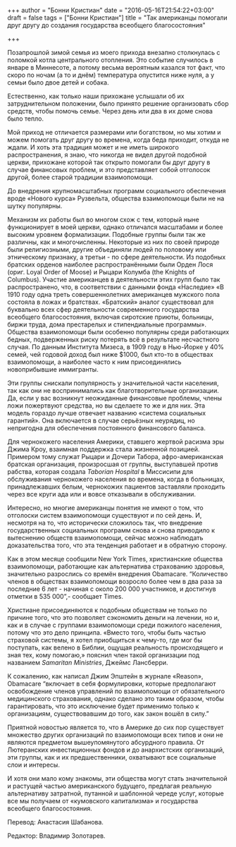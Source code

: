 +++
author = "Бонни Кристиан"
date = "2016-05-16T21:54:22+03:00"
draft = false
tags = ["Бонни Кристиан"]
title = "Так американцы помогали друг другу до создания государства всеобщего благосостояния"

+++

Позапрошлой зимой семья из моего прихода внезапно столкнулась с поломкой
котла центрального отопления. Это событие случилось в январе в
Миннесоте, а потому весьма вероятным казался тот факт, что скоро по
ночам (а то и днём) температура опустится ниже нуля, а у семьи было двое
детей и собака.

Естественно, как только наши прихожане услышали об их затруднительном
положении, было принято решение организовать сбор средств, чтобы помочь
семье. Через день или два в их доме снова было тепло.

Мой приход не отличается размерами или богатством, но мы хотим и можем
помогать друг другу во времена, когда беда приходит, откуда не ждали. И
хоть эта традиция может и не иметь широкого распространения, я знаю, что
никогда не видел другой подобной церкви, прихожане которой так открыто
помогали бы друг другу в случае финансовых проблем, и это представляет
собой отголосок другой, более старой традиции взаимопомощи.

До внедрения крупномасштабных программ социального обеспечения вроде
«Нового курса» Рузвельта, общества взаимопомощи были не на шутку
популярны.

Механизм их работы был во многом схож с тем, который ныне функционирует
в моей церкви, однако отличался масштабами и более высоким уровнем
формализации. Подобные группы были так же различны, как и многочисленны.
Некоторые из них по своей природе были религиозными, другие объединяли
людей по половому или этническому признаку, а третьи - по сфере
деятельности. Из подобных братских орденов наиболее распространёнными
были Орден Лося (ориг. Loyal Order of Moose) и Рыцари Колумба (the
Knights of Columbus). Участие американцев в деятельности этих групп было
так распространено, что, в соответствии с данными фонда «Наследие» «В
1910 году одна треть совершеннолетних американцев мужского пола состояла
в ложах и братствах. «Братский» аналог существовал для буквально всех
сфер деятельности современного государства всеобщего благосостояния,
включая сиротские приюты, больницы, биржи труда, дома престарелых и
стипендиальные программы». Общества взаимопомощи были особенно популярны
среди работающих бедных, подверженных риску потерять всё в результате
несчастного случая. По данным Института Мизеса, в 1909 году в Нью-Йорке
у 40% семей, чей годовой доход был ниже $1000, был кто-то в обществах
взаимопомощи, а наиболее часто к ним присоединялись новоприбывшие
иммигранты.

Эти группы снискали популярность у значительной части населения, так как
они не воспринимались как благотворительные организации. Да, если у вас
возникнут неожиданные финансовые проблемы, члены ложи пожертвуют
средства, но вы сделаете то же и для них. Эта модель гораздо лучше
отвечает названию «система социальных гарантий». Она включается в случае
серьёзных неурядиц, но непригодна для обеспечения постоянного
финансового баланса.

Для чернокожего населения Америки, ставшего жертвой расизма эры Джима
Кроу, взаимная поддержка стала жизненной позицией. Примером тому служат
Рыцари и Дочери Табора, афро-американская братская организация,
произросшая от группы, выступавшей против рабства, которая создала
*Taborian Hospital* в Миссисипи для обслуживания чернокожего населения
во времена, когда в больницах, принадлежавших белым, чернокожих
пациентов заставляли проходить через все круги ада или и вовсе
отказывали в обслуживании.

Интересно, но многие американцы понятия не имеют о том, что отголоски
систем взаимопомощи существуют и по сей день. И, несмотря на то, что
исторически сложилось так, что внедрение государственных социальных
программ снова и снова приводило к вытеснению обществ взаимопомощи,
сейчас можно наблюдать доказательства того, что эта тенденция работает и
в обратную сторону.

Как в этом месяце сообщили New York Times, христианские общества
взаимопомощи, работающие как альтернатива страхованию здоровья,
значительно разрослись со времён внедрения Obamacare. “Количество членов
в обществах взаимопомощи возросло более чем в два раза за последние 6
лет - начиная с около 200 000 участников, и достигнув отметки в 535
000”,- сообщает Times.

Христиане присоединяются к подобным обществам не только по причине того,
что это позволяет сэкономить деньги на лечении, но и, как и в случае с
группами взаимопомощи среди пожилого населения, потому что это дело
принципа. «Вместо того, чтобы быть частью страховой системы, я хотел
приобщиться к чему-то, где мог бы поступать, как велено в Библии, ощущая
реальность происходящего и зная тех, кому помогаю,» пояснил член такой
организации под названием *Samaritan Ministries*, Джеймс Лансберри.

К сожалению, как написал Джим Эпштейн в журнале «Reason», Obamacare
“включает в себя формулировки, которые предполагают освобождение членов
управлений по взаимопомощи от обязательного медицинского страхования,
однако сделано это таким образом, чтобы гарантировать, что это
исключение будет применимо только к организациям, существовавшим до
того, как закон вошёл в силу.”

Приятной новостью является то, что в Америке до сих пор существует
множество других организаций по взаимопомощи всех типов и они не
являются предметом вышеупомянутого абсурдного правила. От Лютеранских
инвестиционных фондов и до анархистских организаций, эти группы, как и
их предшественники, охватывают все социальные слои и интересы.

И хотя они мало кому знакомы, эти общества могут стать значительной и
растущей частью американского будущего, предлагая реальную альтернативу
затратной, путанной и шаблонной череде услуг, которые все мы получаем от
«кумовского капитализма» и государства всеобщего благосостояния.

Перевод: Анастасия Шабанова.

Редактор: Владимир Золотарев.
